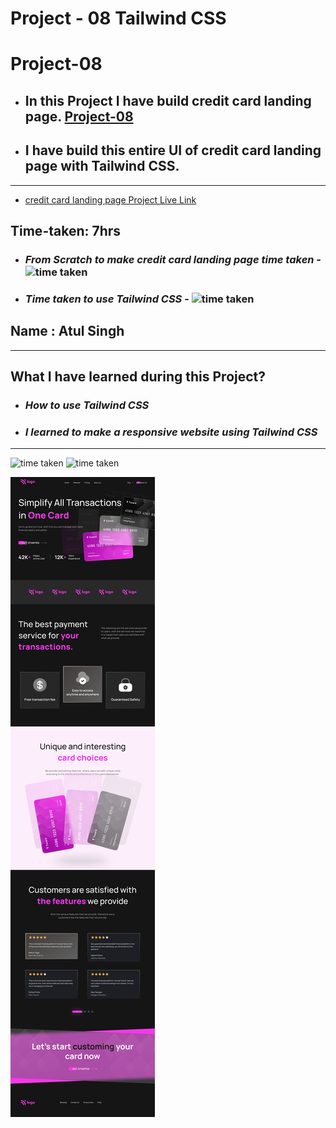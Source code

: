 # Project - 08 Tailwind CSS

# Project-08

- ## In this Project I have build credit card landing page. [Project-08](https://fsjs2-12th-dec-project-08.netlify.app/) 

- ## I have build this entire UI of credit card landing page with Tailwind CSS.

---

- [credit card landing page Project Live Link](https://fsjs2-12th-dec-project-08.netlify.app/)

## Time-taken: 7hrs

- ### _From Scratch to make credit card landing page time taken_ - ![time taken](https://img.shields.io/badge/2-hrs-yellowgreen)

- ### _Time taken to use Tailwind CSS_ - ![time taken](https://img.shields.io/badge/05-hrs-orange)

## Name : Atul Singh

---

## What I have learned during this Project?

- ### _How to use Tailwind CSS_

- ### _I learned to make a responsive website using Tailwind CSS_

---

![time taken](https://img.shields.io/badge/Project-08-green) ![time taken](https://img.shields.io/badge/Credit%20Card%20Landing%20Page-Tailwind%20%26%20CSS-purple)




![Project 1](./Credit%20card%20landing%20page.png)

